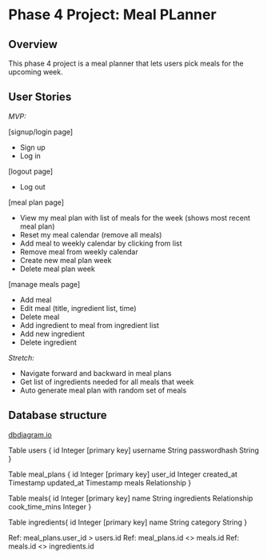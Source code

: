 # Phase 4 Project: Meal PLanner

## Overview

This phase 4 project is a meal planner that lets users pick meals for the upcoming week.

## User Stories

*MVP:*

[signup/login page]

- Sign up
- Log in

[logout page]

- Log out

[meal plan page]

- View my meal plan with list of meals for the week (shows most recent meal plan)
- Reset my meal calendar (remove all meals)
- Add meal to weekly calendar by clicking from list
- Remove meal from weekly calendar
- Create new meal plan week
- Delete meal plan week

[manage meals page]

- Add meal
- Edit meal (title, ingredient list, time)
- Delete meal
- Add ingredient to meal from ingredient list
- Add new ingredient
- Delete ingredient

*Stretch:*

- Navigate forward and backward in meal plans
- Get list of ingredients needed for all meals that week
- Auto generate meal plan with random set of meals

## Database structure

[dbdiagram.io](https://dbdiagram.io/d)

Table users {
  id Integer [primary key]
  username String
  passwordhash String
}

Table meal_plans {
  id Integer [primary key]
  user_id Integer
  created_at Timestamp
  updated_at Timestamp
  meals Relationship
}

Table meals{
  id Integer [primary key]
  name String
  ingredients Relationship
  cook_time_mins Integer
}

Table ingredients{
  id Integer [primary key]
  name String
  category String
}

Ref: meal_plans.user_id > users.id
Ref: meal_plans.id <> meals.id
Ref: meals.id <> ingredients.id
